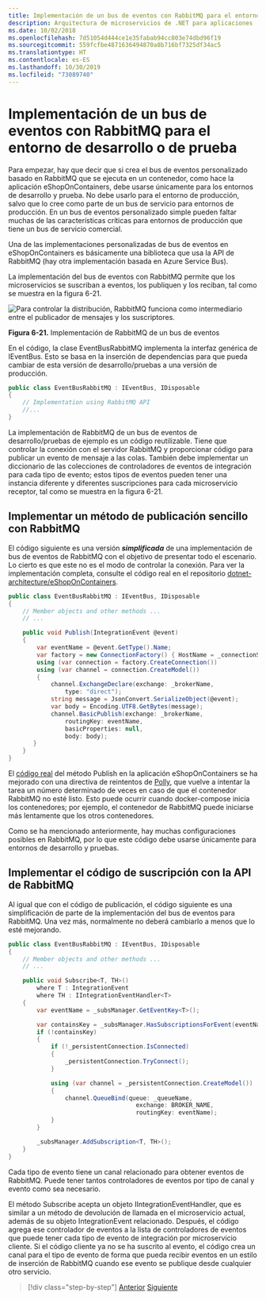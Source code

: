 ```yaml
---
title: Implementación de un bus de eventos con RabbitMQ para el entorno de desarrollo o de prueba
description: Arquitectura de microservicios de .NET para aplicaciones .NET en contenedores | Uso de RabbitMQ para implementar la mensajería de un bus de eventos para entornos de integración con fines de desarrollo de entornos de prueba.
ms.date: 10/02/2018
ms.openlocfilehash: 7d51054d444ce1e35fabab94cc803e74dbd96f19
ms.sourcegitcommit: 559fcfbe4871636494870a8b716bf7325df34ac5
ms.translationtype: HT
ms.contentlocale: es-ES
ms.lasthandoff: 10/30/2019
ms.locfileid: "73089740"
---
```

# <a name="implementing-an-event-bus-with-rabbitmq-for-the-development-or-test-environment"></a>Implementación de un bus de eventos con RabbitMQ para el entorno de desarrollo o de prueba

Para empezar, hay que decir que si crea el bus de eventos personalizado basado en RabbitMQ que se ejecuta en un contenedor, como hace la aplicación eShopOnContainers, debe usarse únicamente para los entornos de desarrollo y prueba. No debe usarlo para el entorno de producción, salvo que lo cree como parte de un bus de servicio para entornos de producción. En un bus de eventos personalizado simple pueden faltar muchas de las características críticas para entornos de producción que tiene un bus de servicio comercial.

Una de las implementaciones personalizadas de bus de eventos en eShopOnContainers es básicamente una biblioteca que usa la API de RabbitMQ (hay otra implementación basada en Azure Service Bus).

La implementación del bus de eventos con RabbitMQ permite que los microservicios se suscriban a eventos, los publiquen y los reciban, tal como se muestra en la figura 6-21.

![Para controlar la distribución, RabbitMQ funciona como intermediario entre el publicador de mensajes y los suscriptores.](./media/image22.png)

**Figura 6-21.** Implementación de RabbitMQ de un bus de eventos

En el código, la clase EventBusRabbitMQ implementa la interfaz genérica de IEventBus. Esto se basa en la inserción de dependencias para que pueda cambiar de esta versión de desarrollo/pruebas a una versión de producción.

```csharp
public class EventBusRabbitMQ : IEventBus, IDisposable
{
    // Implementation using RabbitMQ API
    //...
}
```

La implementación de RabbitMQ de un bus de eventos de desarrollo/pruebas de ejemplo es un código reutilizable. Tiene que controlar la conexión con el servidor RabbitMQ y proporcionar código para publicar un evento de mensaje a las colas. También debe implementar un diccionario de las colecciones de controladores de eventos de integración para cada tipo de evento; estos tipos de eventos pueden tener una instancia diferente y diferentes suscripciones para cada microservicio receptor, tal como se muestra en la figura 6-21.

## <a name="implementing-a-simple-publish-method-with-rabbitmq"></a>Implementar un método de publicación sencillo con RabbitMQ

El código siguiente es una versión ***simplificada*** de una implementación de bus de eventos de RabbitMQ con el objetivo de presentar todo el escenario. Lo cierto es que este no es el modo de controlar la conexión. Para ver la implementación completa, consulte el código real en el repositorio [dotnet-architecture/eShopOnContainers](https://github.com/dotnet-architecture/eShopOnContainers/blob/master/src/BuildingBlocks/EventBus/EventBusRabbitMQ/EventBusRabbitMQ.cs).

```csharp
public class EventBusRabbitMQ : IEventBus, IDisposable
{
    // Member objects and other methods ...
    // ...

    public void Publish(IntegrationEvent @event)
    {
        var eventName = @event.GetType().Name;
        var factory = new ConnectionFactory() { HostName = _connectionString };
        using (var connection = factory.CreateConnection())
        using (var channel = connection.CreateModel())
        {
            channel.ExchangeDeclare(exchange: _brokerName,
                type: "direct");
            string message = JsonConvert.SerializeObject(@event);
            var body = Encoding.UTF8.GetBytes(message);
            channel.BasicPublish(exchange: _brokerName,
                routingKey: eventName,
                basicProperties: null,
                body: body);
       }
    }
}
```

El [código real](https://github.com/dotnet-architecture/eShopOnContainers/blob/master/src/BuildingBlocks/EventBus/EventBusRabbitMQ/EventBusRabbitMQ.cs) del método Publish en la aplicación eShopOnContainers se ha mejorado con una directiva de reintentos de [Polly](https://github.com/App-vNext/Polly), que vuelve a intentar la tarea un número determinado de veces en caso de que el contenedor RabbitMQ no esté listo. Esto puede ocurrir cuando docker-compose inicia los contenedores; por ejemplo, el contenedor de RabbitMQ puede iniciarse más lentamente que los otros contenedores.

Como se ha mencionado anteriormente, hay muchas configuraciones posibles en RabbitMQ, por lo que este código debe usarse únicamente para entornos de desarrollo y pruebas.

## <a name="implementing-the-subscription-code-with-the-rabbitmq-api"></a>Implementar el código de suscripción con la API de RabbitMQ

Al igual que con el código de publicación, el código siguiente es una simplificación de parte de la implementación del bus de eventos para RabbitMQ. Una vez más, normalmente no deberá cambiarlo a menos que lo esté mejorando.

```csharp
public class EventBusRabbitMQ : IEventBus, IDisposable
{
    // Member objects and other methods ...
    // ...

    public void Subscribe<T, TH>()
        where T : IntegrationEvent
        where TH : IIntegrationEventHandler<T>
    {
        var eventName = _subsManager.GetEventKey<T>();

        var containsKey = _subsManager.HasSubscriptionsForEvent(eventName);
        if (!containsKey)
        {
            if (!_persistentConnection.IsConnected)
            {
                _persistentConnection.TryConnect();
            }

            using (var channel = _persistentConnection.CreateModel())
            {
                channel.QueueBind(queue: _queueName,
                                    exchange: BROKER_NAME,
                                    routingKey: eventName);
            }
        }

        _subsManager.AddSubscription<T, TH>();
    }
}
```

Cada tipo de evento tiene un canal relacionado para obtener eventos de RabbitMQ. Puede tener tantos controladores de eventos por tipo de canal y evento como sea necesario.

El método Subscribe acepta un objeto IIntegrationEventHandler, que es similar a un método de devolución de llamada en el microservicio actual, además de su objeto IntegrationEvent relacionado. Después, el código agrega ese controlador de eventos a la lista de controladores de eventos que puede tener cada tipo de evento de integración por microservicio cliente. Si el código cliente ya no se ha suscrito al evento, el código crea un canal para el tipo de evento de forma que pueda recibir eventos en un estilo de inserción de RabbitMQ cuando ese evento se publique desde cualquier otro servicio.

>[!div class="step-by-step"]
>[Anterior](integration-event-based-microservice-communications.md)
>[Siguiente](subscribe-events.md)
